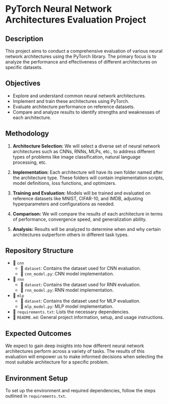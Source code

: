 # PyTorch Neural Network Architectures Evaluation Project

## Description

This project aims to conduct a comprehensive evaluation of various neural network architectures using the PyTorch library. The primary focus is to analyze the performance and effectiveness of different architectures on specific datasets.

## Objectives

- Explore and understand common neural network architectures.
- Implement and train these architectures using PyTorch.
- Evaluate architecture performance on reference datasets.
- Compare and analyze results to identify strengths and weaknesses of each architecture.

## Methodology

1. **Architecture Selection:** We will select a diverse set of neural network architectures such as CNNs, RNNs, MLPs, etc., to address different types of problems like image classification, natural language processing, etc.

2. **Implementation:** Each architecture will have its own folder named after the architecture type. These folders will contain implementation scripts, model definitions, loss functions, and optimizers.

3. **Training and Evaluation:** Models will be trained and evaluated on reference datasets like MNIST, CIFAR-10, and IMDB, adjusting hyperparameters and configurations as needed.

4. **Comparison:** We will compare the results of each architecture in terms of performance, convergence speed, and generalization ability.

5. **Analysis:** Results will be analyzed to determine when and why certain architectures outperform others in different task types.

## Repository Structure

- 📁 `cnn`
  - 📁 `dataset`: Contains the dataset used for CNN evaluation.
  - 📄 `cnn_model.py`: CNN model implementation.
- 📁 `rnn`
  - 📁 `dataset`: Contains the dataset used for RNN evaluation.
  - 📄 `rnn_model.py`: RNN model implementation.
- 📁 `mlp`
  - 📁 `dataset`: Contains the dataset used for MLP evaluation.
  - 📄 `mlp_model.py`: MLP model implementation.
- 📄 `requirements.txt`: Lists the necessary dependencies.
- 📄 `README.md`: General project information, setup, and usage instructions.

## Expected Outcomes

We expect to gain deep insights into how different neural network architectures perform across a variety of tasks. The results of this evaluation will empower us to make informed decisions when selecting the most suitable architecture for a specific problem.

## Environment Setup

To set up the environment and required dependencies, follow the steps outlined in `requirements.txt`.
